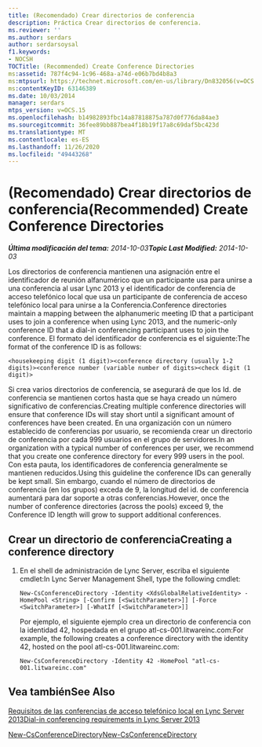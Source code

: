 ```yaml
---
title: (Recomendado) Crear directorios de conferencia
description: Práctica Crear directorios de conferencia.
ms.reviewer: ''
ms.author: serdars
author: serdarsoysal
f1.keywords:
- NOCSH
TOCTitle: (Recommended) Create Conference Directories
ms:assetid: 787f4c94-1c96-468a-a74d-e06b7bd4b8a3
ms:mtpsurl: https://technet.microsoft.com/en-us/library/Dn832056(v=OCS.15)
ms:contentKeyID: 63146389
ms.date: 10/03/2014
manager: serdars
mtps_version: v=OCS.15
ms.openlocfilehash: b14982893fbc14a87818875a787d0f776da84ae3
ms.sourcegitcommit: 36fee89bb887bea4f18b19f17a8c69daf5bc423d
ms.translationtype: MT
ms.contentlocale: es-ES
ms.lasthandoff: 11/26/2020
ms.locfileid: "49443268"
---
```

# <a name="recommended-create-conference-directories"></a><span data-ttu-id="03cbd-103">(Recomendado) Crear directorios de conferencia</span><span class="sxs-lookup"><span data-stu-id="03cbd-103">(Recommended) Create Conference Directories</span></span>

<div data-xmlns="http://www.w3.org/1999/xhtml">

<div class="topic" data-xmlns="http://www.w3.org/1999/xhtml" data-msxsl="urn:schemas-microsoft-com:xslt" data-cs="https://msdn.microsoft.com/">

<div data-asp="https://msdn2.microsoft.com/asp">



</div>

<div id="mainSection">

<div id="mainBody"><span data-ttu-id="03cbd-104">

<span> </span></span><span class="sxs-lookup"><span data-stu-id="03cbd-104">

<span> </span></span></span>

<span data-ttu-id="03cbd-105">_**Última modificación del tema:** 2014-10-03_</span><span class="sxs-lookup"><span data-stu-id="03cbd-105">_**Topic Last Modified:** 2014-10-03_</span></span>

<span data-ttu-id="03cbd-106">Los directorios de conferencia mantienen una asignación entre el identificador de reunión alfanumérico que un participante usa para unirse a una conferencia al usar Lync 2013 y el identificador de conferencia de acceso telefónico local que usa un participante de conferencia de acceso telefónico local para unirse a la Conferencia.</span><span class="sxs-lookup"><span data-stu-id="03cbd-106">Conference directories maintain a mapping between the alphanumeric meeting ID that a participant uses to join a conference when using Lync 2013, and the numeric-only conference ID that a dial-in conferencing participant uses to join the conference.</span></span> <span data-ttu-id="03cbd-107">El formato del identificador de conferencia es el siguiente:</span><span class="sxs-lookup"><span data-stu-id="03cbd-107">The format of the conference ID is as follows:</span></span>

    <housekeeping digit (1 digit)><conference directory (usually 1-2 digits)><conference number (variable number of digits><check digit (1 digit)>

<span data-ttu-id="03cbd-108">Si crea varios directorios de conferencia, se asegurará de que los Id. de conferencia se mantienen cortos hasta que se haya creado un número significativo de conferencias.</span><span class="sxs-lookup"><span data-stu-id="03cbd-108">Creating multiple conference directories will ensure that conference IDs will stay short until a significant amount of conferences have been created.</span></span> <span data-ttu-id="03cbd-109">En una organización con un número establecido de conferencias por usuario, se recomienda crear un directorio de conferencia por cada 999 usuarios en el grupo de servidores.</span><span class="sxs-lookup"><span data-stu-id="03cbd-109">In an organization with a typical number of conferences per user, we recommend that you create one conference directory for every 999 users in the pool.</span></span> <span data-ttu-id="03cbd-110">Con esta pauta, los identificadores de conferencia generalmente se mantienen reducidos.</span><span class="sxs-lookup"><span data-stu-id="03cbd-110">Using this guideline the conference IDs can generally be kept small.</span></span> <span data-ttu-id="03cbd-111">Sin embargo, cuando el número de directorios de conferencia (en los grupos) exceda de 9, la longitud del id. de conferencia aumentará para dar soporte a otras conferencias.</span><span class="sxs-lookup"><span data-stu-id="03cbd-111">However, once the number of conference directories (across the pools) exceed 9, the Conference ID length will grow to support additional conferences.</span></span>

<div>

## <a name="creating-a-conference-directory"></a><span data-ttu-id="03cbd-112">Crear un directorio de conferencia</span><span class="sxs-lookup"><span data-stu-id="03cbd-112">Creating a conference directory</span></span>

1.  <span data-ttu-id="03cbd-113">En el shell de administración de Lync Server, escriba el siguiente cmdlet:</span><span class="sxs-lookup"><span data-stu-id="03cbd-113">In Lync Server Management Shell, type the following cmdlet:</span></span>
    
        New-CsConferenceDirectory -Identity <XdsGlobalRelativeIdentity> -HomePool <String> [-Confirm [<SwitchParameter>]] [-Force <SwitchParameter>] [-WhatIf [<SwitchParameter>]]
    
    <span data-ttu-id="03cbd-114">Por ejemplo, el siguiente ejemplo crea un directorio de conferencia con la identidad 42, hospedada en el grupo atl-cs-001.litwareinc.com:</span><span class="sxs-lookup"><span data-stu-id="03cbd-114">For example, the following creates a conference directory with the identity 42, hosted on the pool atl-cs-001.litwareinc.com:</span></span>
    
        New-CsConferenceDirectory -Identity 42 -HomePool "atl-cs-001.litwareinc.com"

</div>

<div>

## <a name="see-also"></a><span data-ttu-id="03cbd-115">Vea también</span><span class="sxs-lookup"><span data-stu-id="03cbd-115">See Also</span></span>


[<span data-ttu-id="03cbd-116">Requisitos de las conferencias de acceso telefónico local en Lync Server 2013</span><span class="sxs-lookup"><span data-stu-id="03cbd-116">Dial-in conferencing requirements in Lync Server 2013</span></span>](lync-server-2013-dial-in-conferencing-requirements.md)  


[<span data-ttu-id="03cbd-117">New-CsConferenceDirectory</span><span class="sxs-lookup"><span data-stu-id="03cbd-117">New-CsConferenceDirectory</span></span>](https://docs.microsoft.com/powershell/module/skype/New-CsConferenceDirectory)  
  

<span data-ttu-id="03cbd-118"></div>

</div>

<span> </span>

</div>

</div>

</span><span class="sxs-lookup"><span data-stu-id="03cbd-118"></div>

</div>

<span> </span>

</div>

</div>

</span></span></div>

